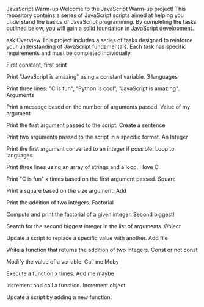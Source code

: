 JavaScript Warm-up
Welcome to the JavaScript Warm-up project! This repository contains a series of JavaScript scripts aimed at helping you understand the basics of JavaScript programming. By completing the tasks outlined below, you will gain a solid foundation in JavaScript development.

ask Overview
This project includes a series of tasks designed to reinforce your understanding of JavaScript fundamentals. Each task has specific requirements and must be completed individually.

First constant, first print

Print "JavaScript is amazing" using a constant variable.
3 languages

Print three lines: "C is fun", "Python is cool", "JavaScript is amazing".
Arguments

Print a message based on the number of arguments passed.
Value of my argument

Print the first argument passed to the script.
Create a sentence

Print two arguments passed to the script in a specific format.
An Integer

Print the first argument converted to an integer if possible.
Loop to languages

Print three lines using an array of strings and a loop.
I love C

Print "C is fun" x times based on the first argument passed.
Square

Print a square based on the size argument.
Add

Print the addition of two integers.
Factorial

Compute and print the factorial of a given integer.
Second biggest!

Search for the second biggest integer in the list of arguments.
Object

Update a script to replace a specific value with another.
Add file

Write a function that returns the addition of two integers.
Const or not const

Modify the value of a variable.
Call me Moby

Execute a function x times.
Add me maybe

Increment and call a function.
Increment object

Update a script by adding a new function.
